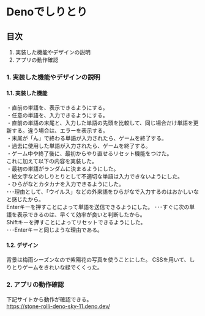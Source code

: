 # Denoでしりとり
## 目次
1. 実装した機能やデザインの説明
2. アプリの動作確認
### 1. 実装した機能やデザインの説明
#### 1.1. 実装した機能
・直前の単語を、表示できるようにする。  
・任意の単語を、入力できるようにする。  
・直前の単語の末尾と、入力した単語の先頭を比較して、同じ場合だけ単語を更新する。違う場合は、エラーを表示する。  
・末尾が「ん」で終わる単語が入力されたら、ゲームを終了する。  
・過去に使用した単語が入力されたら、ゲームを終了する。  
・ゲーム中や終了後に、最初からやり直せるリセット機能をつけた。  
これに加えて以下の内容を実装した。  
・最初の単語がランダムに決まるようにした。  
・絵文字などのしりとりとして不適切な単語は入力できないようにした。  
・ひらがなとカタカナを入力できるようにした。  
･･･理由として、「ウイルス」などの外来語をひらがなで入力するのはおかしいなと感じたから。  
Enterキーを押すことによって単語を送信できるようにした。
･･･すぐに次の単語を表示できるのは、早くて効率が良いと判断したから。  
Shiftキーを押すことによってリセットできるようにした。  
･･･Enterキーと同じような理由である。
#### 1.2. デザイン
背景は梅雨シーズンなので紫陽花の写真を使うことにした。
CSSを用いて、しりとりゲームをきれいな緑でくくった。
### 2. アプリの動作確認
下記サイトから動作が確認できる。  
<https://stone-rolli-deno-sky-11.deno.dev/>

